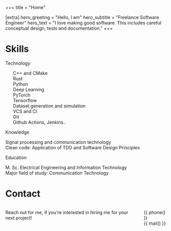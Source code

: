 +++
title = "Home"

[extra]
hero_greeting = "Hello, I am"
hero_subtitle = "Freelance Software Engineer"
hero_text = "I love making good software. This includes careful conceptual design, tests and documentation."
+++

# Skills

<div class="tile is-ancestor">
    <div class="tile is-parent">
        <article class="tile is-child notification is-link">
            <p class="title">Technology</p>
            <ul>
                <div class="box">C++ and CMake</div>
                <div class="box">Rust</div>
                <div class="box">Python</div>
                <div class="box">
                    Deep Learning<br>
                    PyTorch<br>
                    Tensorflow<br>
                    Dataset generation and simulation
                </div>
                <div class="box">
                    VCS and CI<br>
                    Git<br>
                    Github Actions, Jenkins..
                </div>
            </ul>
        </article>
    </div>
    <div class="tile is-parent is-vertical">
        <article class="tile is-child notification is-primary">
            <p class="title">Knowledge</p>
            <div class="box">Signal processing and communication technology</div>
            <div class="box">Clean code: Application of TDD and Software Design Principles</div>
        </article>
        <article class="tile is-child notification is-warning">
            <p class="title">Education</p>
            <p class="subtitle">
                M. Sc. Electrical Engineering and Information Technology<br>
                Major field of study: Communication Technology
            </p>
        </article>
    </div>
</div>

# Contact

<div class="box columns">
<div class="column is-4">

Reach out for me, if you're interested in hiring me for your next project!

</div>
<div class="column is-narrow">

{{ phone() }} \
{{ mail() }}

</div>
</div>
